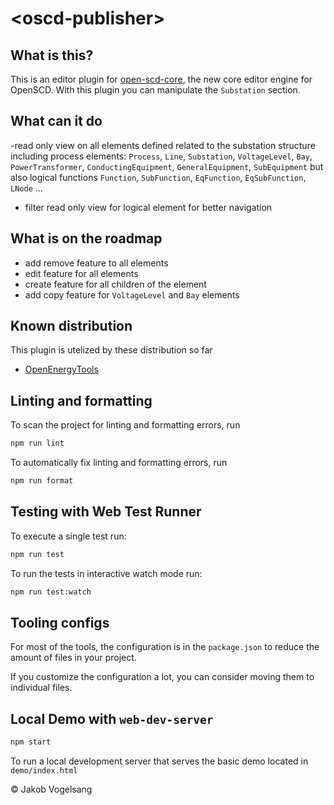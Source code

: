 # \<oscd-publisher>

## What is this?

This is an editor plugin for [open-scd-core](https://github.com/openscd/open-scd-core#readme), the new core editor engine for OpenSCD. With this plugin you can manipulate the `Substation` section.

## What can it do

-read only view on all elements defined related to the substation structure including process elements: `Process`, `Line`, `Substation`, `VoltageLevel`, `Bay`, `PowerTransformer`, `ConductingEquipment`, `GeneralEquipment`, `SubEquipment` but also logical functions `Function`, `SubFunction`, `EqFunction`, `EqSubFunction`, `LNode` ...

- filter read only view for logical element for better navigation

## What is on the roadmap

- add remove feature to all elements
- edit feature for all elements
- create feature for all children of the element
- add copy feature for `VoltageLevel` and `Bay` elements

## Known distribution

This plugin is utelized by these distribution so far

- [OpenEnergyTools](https://openenergytools.github.io/scl-editor)

## Linting and formatting

To scan the project for linting and formatting errors, run

```bash
npm run lint
```

To automatically fix linting and formatting errors, run

```bash
npm run format
```

## Testing with Web Test Runner

To execute a single test run:

```bash
npm run test
```

To run the tests in interactive watch mode run:

```bash
npm run test:watch
```

## Tooling configs

For most of the tools, the configuration is in the `package.json` to reduce the amount of files in your project.

If you customize the configuration a lot, you can consider moving them to individual files.

## Local Demo with `web-dev-server`

```bash
npm start
```

To run a local development server that serves the basic demo located in `demo/index.html`

&copy; Jakob Vogelsang
